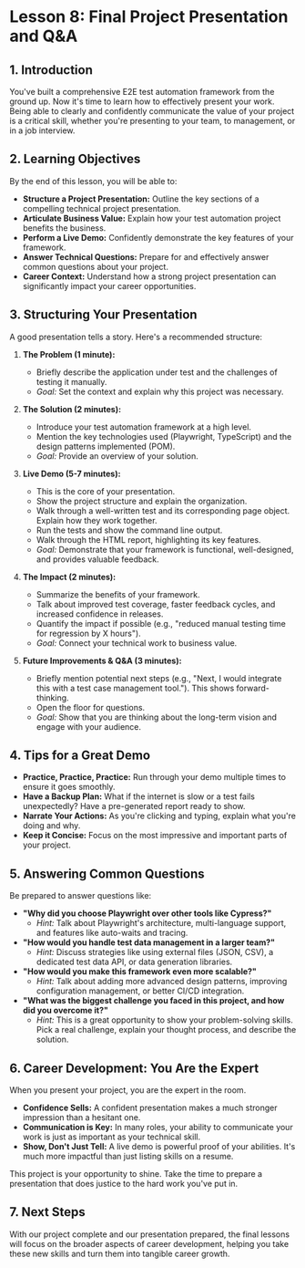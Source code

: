 # Lesson 8: Final Project Presentation and Q&A

## 1. Introduction

You've built a comprehensive E2E test automation framework from the ground up. Now it's time to learn how to effectively present your work. Being able to clearly and confidently communicate the value of your project is a critical skill, whether you're presenting to your team, to management, or in a job interview.

## 2. Learning Objectives

By the end of this lesson, you will be able to:

-   **Structure a Project Presentation:** Outline the key sections of a compelling technical project presentation.
-   **Articulate Business Value:** Explain how your test automation project benefits the business.
-   **Perform a Live Demo:** Confidently demonstrate the key features of your framework.
-   **Answer Technical Questions:** Prepare for and effectively answer common questions about your project.
-   **Career Context:** Understand how a strong project presentation can significantly impact your career opportunities.

## 3. Structuring Your Presentation

A good presentation tells a story. Here's a recommended structure:

1.  **The Problem (1 minute):**
    -   Briefly describe the application under test and the challenges of testing it manually.
    -   *Goal:* Set the context and explain why this project was necessary.

2.  **The Solution (2 minutes):**
    -   Introduce your test automation framework at a high level.
    -   Mention the key technologies used (Playwright, TypeScript) and the design patterns implemented (POM).
    -   *Goal:* Provide an overview of your solution.

3.  **Live Demo (5-7 minutes):**
    -   This is the core of your presentation.
    -   Show the project structure and explain the organization.
    -   Walk through a well-written test and its corresponding page object. Explain how they work together.
    -   Run the tests and show the command line output.
    -   Walk through the HTML report, highlighting its key features.
    -   *Goal:* Demonstrate that your framework is functional, well-designed, and provides valuable feedback.

4.  **The Impact (2 minutes):**
    -   Summarize the benefits of your framework.
    -   Talk about improved test coverage, faster feedback cycles, and increased confidence in releases.
    -   Quantify the impact if possible (e.g., "reduced manual testing time for regression by X hours").
    -   *Goal:* Connect your technical work to business value.

5.  **Future Improvements & Q&A (3 minutes):**
    -   Briefly mention potential next steps (e.g., "Next, I would integrate this with a test case management tool."). This shows forward-thinking.
    -   Open the floor for questions.
    -   *Goal:* Show that you are thinking about the long-term vision and engage with your audience.

## 4. Tips for a Great Demo

-   **Practice, Practice, Practice:** Run through your demo multiple times to ensure it goes smoothly.
-   **Have a Backup Plan:** What if the internet is slow or a test fails unexpectedly? Have a pre-generated report ready to show.
-   **Narrate Your Actions:** As you're clicking and typing, explain what you're doing and why.
-   **Keep it Concise:** Focus on the most impressive and important parts of your project.

## 5. Answering Common Questions

Be prepared to answer questions like:

-   **"Why did you choose Playwright over other tools like Cypress?"**
    -   *Hint:* Talk about Playwright's architecture, multi-language support, and features like auto-waits and tracing.
-   **"How would you handle test data management in a larger team?"**
    -   *Hint:* Discuss strategies like using external files (JSON, CSV), a dedicated test data API, or data generation libraries.
-   **"How would you make this framework even more scalable?"**
    -   *Hint:* Talk about adding more advanced design patterns, improving configuration management, or better CI/CD integration.
-   **"What was the biggest challenge you faced in this project, and how did you overcome it?"**
    -   *Hint:* This is a great opportunity to show your problem-solving skills. Pick a real challenge, explain your thought process, and describe the solution.

## 6. Career Development: You Are the Expert

When you present your project, you are the expert in the room.

-   **Confidence Sells:** A confident presentation makes a much stronger impression than a hesitant one.
-   **Communication is Key:** In many roles, your ability to communicate your work is just as important as your technical skill.
-   **Show, Don't Just Tell:** A live demo is powerful proof of your abilities. It's much more impactful than just listing skills on a resume.

This project is your opportunity to shine. Take the time to prepare a presentation that does justice to the hard work you've put in.

## 7. Next Steps

With our project complete and our presentation prepared, the final lessons will focus on the broader aspects of career development, helping you take these new skills and turn them into tangible career growth.